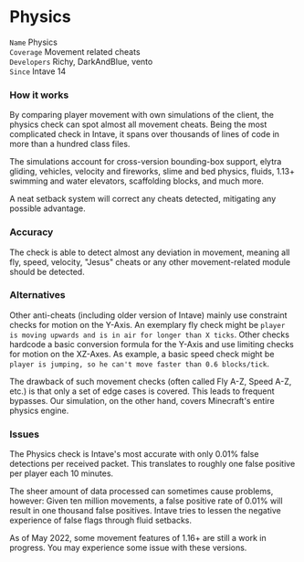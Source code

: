 # Physics

`Name` Physics<br>
`Coverage` Movement related cheats<br>
`Developers` Richy, DarkAndBlue, vento<br>
`Since` Intave 14<br>

### How it works

By comparing player movement with own simulations of the client, the physics check can spot almost all movement cheats.
Being the most complicated check in Intave, it spans over thousands of lines of code in more than a hundred class files.

The simulations account for cross-version bounding-box support, elytra gliding, vehicles, velocity and fireworks, slime
and bed physics, fluids, 1.13+ swimming and water elevators, scaffolding blocks, and much more.

A neat setback system will correct any cheats detected, mitigating any possible advantage.

### Accuracy

The check is able to detect almost any deviation in movement, meaning all fly, speed, velocity, "Jesus" cheats or any
other movement-related module should be detected.

### Alternatives

Other anti-cheats (including older version of Intave) mainly use constraint checks for motion on the Y-Axis. An
exemplary fly check might be `player is moving upwards and is in air for longer than X ticks`. Other checks hardcode a
basic conversion formula for the Y-Axis and use limiting checks for motion on the XZ-Axes. As example, a basic speed
check might be `player is jumping, so he can't move faster than 0.6 blocks/tick`.

The drawback of such movement checks (often called Fly A-Z, Speed A-Z, etc.) is that only a set of edge cases is
covered. This leads to frequent bypasses. Our simulation, on the other hand, covers Minecraft's entire physics engine.

### Issues

The Physics check is Intave's most accurate with only 0.01% false detections per received packet. This translates to
roughly one false positive per player each 10 minutes.

The sheer amount of data processed can sometimes cause problems, however: Given ten million movements, a false positive
rate of 0.01% will result in one thousand false positives. Intave tries to lessen the negative experience of false flags
through fluid setbacks.

As of May 2022, some movement features of 1.16+ are still a work in progress. You may experience some issue with these
versions.
